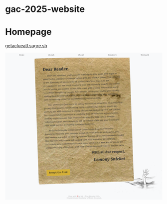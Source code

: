# gac-2025-website

# Homepage
[getaclueatl.sugre.sh](getaclueatl.surge.sh)


![assets/screenshots/homepage.png](assets/screenshots/homepage.png)